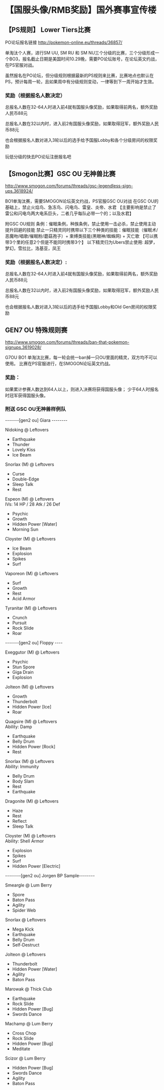 # 【国服头像/RMB奖励】国外赛事宣传楼

## 【PS规则】 Lower Tiers比赛

PO论坛报名链接
http://pokemon-online.eu/threads/36857/ 


单淘汰个人赛，进行SM UU, SM RU 和 SM NU三个分级的比赛，三个分级形成一个BO3，报名截止日期是美国时间10.29晚，需要PO论坛账号，在论坛英文约战，在PS官服对战。

虽然报名在PO论坛，但分级规则根据最新的PS规则来比赛，比赛地点也默认在PS，预计每周一轮，且如果周中有分级规则变动，一律等到下一周开始才生效。

### 奖励（根据报名人数决定）
总报名人数在32-64人时进入前4就有国服头像奖励，如果取得前两名，额外奖励人民币88元

总报名人数在32以内时，进入前2有国服头像奖励，如果取得冠军，额外奖励人民币88元

也会根据报名人数对进入3轮以后的选手给予国服Lobby和各个分级房间的权限奖励

玩低分级的快去PO论坛注册报名吧



## 【Smogon比赛】GSC OU 无神兽比赛

http://www.smogon.com/forums/threads/gsc-legendless-sign-ups.3618924/ 

BO1单淘汰赛，需要SMOGON论坛英文约战，PS官服GSC OU对战
在GSC OU的基础上，禁止火焰鸟、急冻鸟、闪电鸟、雷皇、炎帝、水君 【主要影响是禁止了雷公和闪电鸟两大电系巨头，二者几乎每队必带一个的；以及水君】

附GSC OU规则
条例：催眠条例，种族条例，禁止使用一击必杀，禁止使用主动提升回避的技能
禁止一只精灵同时携带以下三个种类的技能：催眠技能（催眠术/恶魔吻/唱歌/催眠粉/蘑菇孢子）+ 束缚类技能(黑眼神/蜘蛛网) + 灭亡歌 【可以携带3个里的任意2个但是不能同时携带3个】
以下精灵归为Ubers禁止使用: 超梦，梦幻，雪拉比，洛基亚，凤王

### 奖励（根据报名人数决定）:

总报名人数在32-64人时进入前4就有国服头像奖励，如果取得前两名，额外奖励人民币88元

总报名人数在32以内时，进入前2有国服头像奖励，如果取得冠军，额外奖励人民币88元

也会根据报名人数对进入3轮以后的选手给予国服Lobby和Old Gen房间的权限奖励

## GEN7 OU 特殊规则赛
http://www.smogon.com/forums/threads/ban-that-pokemon-signups.3619028/ 


G7OU BO1 单淘汰比赛，每一轮会统一ban掉一只OU里面的精灵，双方均不可以使用。 比赛在PS官服进行，在SMOGON论坛英文约战。

### 奖励：
如果累计参赛人数达到64人以上，则进入决赛将获得国服头像；
少于64人时报名时冠军获得国服头像。

### 附送 GSC OU无神兽样例队

-------[gen2 ou] Giara --------

Nidoking @ Leftovers  
- Earthquake  
- Thunder  
- Lovely Kiss  
- Ice Beam  

Snorlax (M) @ Leftovers   
- Curse  
- Double-Edge  
- Sleep Talk  
- Rest  

Espeon (M) @ Leftovers  
IVs: 14 HP / 28 Atk / 26 Def  
- Psychic  
- Growth  
- Hidden Power [Water]  
- Morning Sun  

Cloyster (M) @ Leftovers  
- Ice Beam  
- Explosion  
- Spikes  
- Surf  

Vaporeon (M) @ Leftovers  
- Surf  
- Growth  
- Rest  
- Acid Armor  

Tyranitar (M) @ Leftovers  
- Crunch  
- Pursuit  
- Rock Slide  
- Roar  


-------[gen2 ou] Floppy ----

Exeggutor (M) @ Leftovers  
- Psychic  
- Stun Spore  
- Giga Drain  
- Explosion  

Jolteon (M) @ Leftovers  
- Growth  
- Thunderbolt  
- Hidden Power [Ice]  
- Roar  

Quagsire (M) @ Leftovers  
Ability: Damp  
- Earthquake  
- Belly Drum  
- Hidden Power [Rock]  
- Rest  

Snorlax (M) @ Leftovers  
Ability: Immunity  
- Belly Drum  
- Body Slam  
- Rest  
- Earthquake  

Dragonite (M) @ Leftovers  
- Haze  
- Rest  
- Reflect  
- Sleep Talk  

Cloyster (M) @ Leftovers  
Ability: Shell Armor  
- Explosion  
- Spikes  
- Surf  
- Hidden Power [Electric]  


--------[gen2 ou] Jorgen BP Sample--------

Smeargle @ Lum Berry
- Spore
- Baton Pass
- Agility
- Spider Web

Snorlax @ Leftovers
- Mega Kick
- Earthquake
- Belly Drum
- Self-Destruct

Jolteon @ Leftovers
- Thunderbolt
- Hidden Power [Water]
- Agility
- Baton Pass

Marowak @ Thick Club
- Earthquake
- Rock Slide
- Hidden Power [Bug]
- Swords Dance

Machamp @ Lum Berry
- Cross Chop
- Rock Slide
- Hidden Power [Bug]
- Meditate

Scizor @ Lum Berry
- Hidden Power [Bug]
- Swords Dance
- Agility
- Baton Pass


